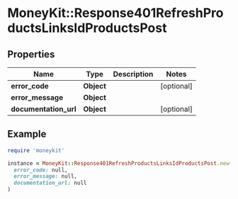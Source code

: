 # MoneyKit::Response401RefreshProductsLinksIdProductsPost

## Properties

| Name | Type | Description | Notes |
| ---- | ---- | ----------- | ----- |
| **error_code** | **Object** |  | [optional] |
| **error_message** | **Object** |  |  |
| **documentation_url** | **Object** |  | [optional] |

## Example

```ruby
require 'moneykit'

instance = MoneyKit::Response401RefreshProductsLinksIdProductsPost.new(
  error_code: null,
  error_message: null,
  documentation_url: null
)
```

